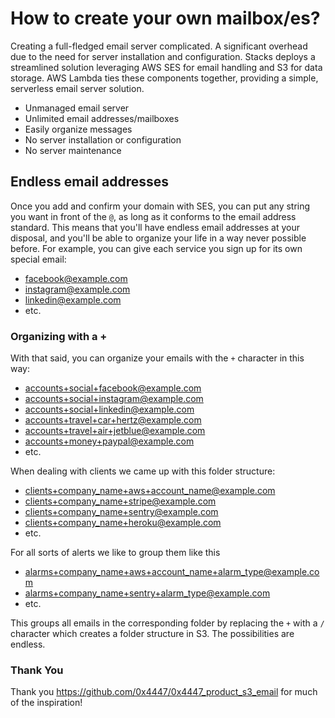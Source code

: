 # How to create your own mailbox/es?

Creating a full-fledged email server complicated. A significant overhead due to the need for server installation and configuration. Stacks deploys a streamlined solution leveraging AWS SES for email handling and S3 for data storage. AWS Lambda ties these components together, providing a simple, serverless email server solution.

- Unmanaged email server
- Unlimited email addresses/mailboxes
- Easily organize messages
- No server installation or configuration
- No server maintenance

## Endless email addresses

Once you add and confirm your domain with SES, you can put any string you want in front of the `@`, as long as it conforms to the email address standard. This means that you'll have endless email addresses at your disposal, and you'll be able to organize your life in a way never possible before. For example, you can give each service you sign up for its own special email:

- <facebook@example.com>
- <instagram@example.com>
- <linkedin@example.com>
- etc.

### Organizing with a +

With that said, you can organize your emails with the `+` character in this way:

- <accounts+social+facebook@example.com>
- <accounts+social+instagram@example.com>
- <accounts+social+linkedin@example.com>
- <accounts+travel+car+hertz@example.com>
- <accounts+travel+air+jetblue@example.com>
- <accounts+money+paypal@example.com>
- etc.

When dealing with clients we came up with this folder structure:

- <clients+company_name+aws+account_name@example.com>
- <clients+company_name+stripe@example.com>
- <clients+company_name+sentry@example.com>
- <clients+company_name+heroku@example.com>
- etc.

For all sorts of alerts we like to group them like this

- <alarms+company_name+aws+account_name+alarm_type@example.com>
- <alarms+company_name+sentry+alarm_type@example.com>
- etc.

This groups all emails in the corresponding folder by replacing the `+` with a `/` character which creates a folder structure in S3. The possibilities are endless.

### Thank You

Thank you <https://github.com/0x4447/0x4447_product_s3_email> for much of the inspiration!

